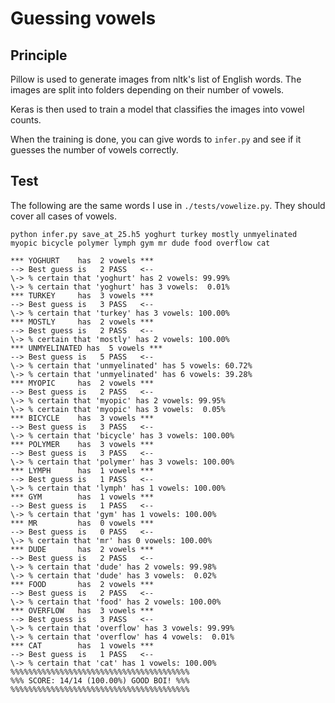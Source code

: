 # Guessing vowels

## Principle

Pillow is used to generate images from nltk's list of English words. The images are split into folders depending on their number of vowels.

Keras is then used to train a model that classifies the images into vowel counts.

When the training is done, you can give words to `infer.py` and see if it guesses the number of vowels correctly.

## Test

The following are the same words I use in `./tests/vowelize.py`. They should cover all cases of vowels.

```console
python infer.py save_at_25.h5 yoghurt turkey mostly unmyelinated myopic bicycle polymer lymph gym mr dude food overflow cat
```

```console
*** YOGHURT    has  2 vowels ***
--> Best guess is   2 PASS   <--
\-> % certain that 'yoghurt' has 2 vowels: 99.99%
\-> % certain that 'yoghurt' has 3 vowels:  0.01%
*** TURKEY     has  3 vowels ***
--> Best guess is   3 PASS   <--
\-> % certain that 'turkey' has 3 vowels: 100.00%
*** MOSTLY     has  2 vowels ***
--> Best guess is   2 PASS   <--
\-> % certain that 'mostly' has 2 vowels: 100.00%
*** UNMYELINATED has  5 vowels ***
--> Best guess is   5 PASS   <--
\-> % certain that 'unmyelinated' has 5 vowels: 60.72%
\-> % certain that 'unmyelinated' has 6 vowels: 39.28%
*** MYOPIC     has  2 vowels ***
--> Best guess is   2 PASS   <--
\-> % certain that 'myopic' has 2 vowels: 99.95%
\-> % certain that 'myopic' has 3 vowels:  0.05%
*** BICYCLE    has  3 vowels ***
--> Best guess is   3 PASS   <--
\-> % certain that 'bicycle' has 3 vowels: 100.00%
*** POLYMER    has  3 vowels ***
--> Best guess is   3 PASS   <--
\-> % certain that 'polymer' has 3 vowels: 100.00%
*** LYMPH      has  1 vowels ***
--> Best guess is   1 PASS   <--
\-> % certain that 'lymph' has 1 vowels: 100.00%
*** GYM        has  1 vowels ***
--> Best guess is   1 PASS   <--
\-> % certain that 'gym' has 1 vowels: 100.00%
*** MR         has  0 vowels ***
--> Best guess is   0 PASS   <--
\-> % certain that 'mr' has 0 vowels: 100.00%
*** DUDE       has  2 vowels ***
--> Best guess is   2 PASS   <--
\-> % certain that 'dude' has 2 vowels: 99.98%
\-> % certain that 'dude' has 3 vowels:  0.02%
*** FOOD       has  2 vowels ***
--> Best guess is   2 PASS   <--
\-> % certain that 'food' has 2 vowels: 100.00%
*** OVERFLOW   has  3 vowels ***
--> Best guess is   3 PASS   <--
\-> % certain that 'overflow' has 3 vowels: 99.99%
\-> % certain that 'overflow' has 4 vowels:  0.01%
*** CAT        has  1 vowels ***
--> Best guess is   1 PASS   <--
\-> % certain that 'cat' has 1 vowels: 100.00%
%%%%%%%%%%%%%%%%%%%%%%%%%%%%%%%%%%%%%%%%
%%% SCORE: 14/14 (100.00%) GOOD BOI! %%%
%%%%%%%%%%%%%%%%%%%%%%%%%%%%%%%%%%%%%%%%
```
